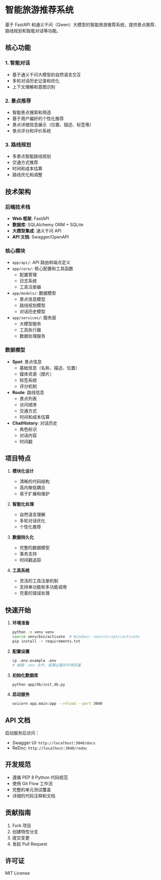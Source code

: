 # 智能旅游推荐系统

基于 FastAPI 和通义千问（Qwen）大模型的智能旅游推荐系统，提供景点推荐、路线规划和智能对话等功能。

## 核心功能

### 1. 智能对话
- 基于通义千问大模型的自然语言交互
- 多轮对话历史记录和优化
- 上下文理解和意图识别

### 2. 景点推荐
- 智能景点搜索和筛选
- 基于用户偏好的个性化推荐
- 景点详细信息展示（位置、描述、标签等）
- 景点评分和评价系统

### 3. 路线规划
- 多景点智能路线规划
- 交通方式推荐
- 时间和成本估算
- 路线优化和调整

## 技术架构

### 后端技术栈
- **Web 框架**: FastAPI
- **数据库**: SQLAlchemy ORM + SQLite
- **大模型集成**: 通义千问 API
- **API 文档**: Swagger/OpenAPI

### 核心模块
- `app/api/`: API 路由和端点定义
- `app/core/`: 核心配置和工具函数
  - 配置管理
  - 日志系统
  - 工具注册器
- `app/models/`: 数据模型
  - 景点信息模型
  - 路线规划模型
  - 对话历史模型
- `app/services/`: 服务层
  - 大模型服务
  - 工具执行器
  - 数据处理服务

### 数据模型
- **Spot**: 景点信息
  - 基础信息（名称、描述、位置）
  - 媒体资源（图片）
  - 标签系统
  - 评分机制
- **Route**: 路线信息
  - 景点列表
  - 访问顺序
  - 交通方式
  - 时间和成本估算
- **ChatHistory**: 对话历史
  - 角色标识
  - 对话内容
  - 时间戳

## 项目特点

1. **模块化设计**
   - 清晰的代码结构
   - 高内聚低耦合
   - 易于扩展和维护

2. **智能化处理**
   - 自然语言理解
   - 多轮对话优化
   - 个性化推荐

3. **数据持久化**
   - 完整的数据模型
   - 事务支持
   - 时间戳追踪

4. **工具系统**
   - 灵活的工具注册机制
   - 支持单功能和多功能调用
   - 完善的错误处理

## 快速开始

1. **环境准备**
   ```bash
   python -m venv venv
   source venv/bin/activate  # Windows: venv\Scripts\activate
   pip install -r requirements.txt
   ```

2. **配置设置**
   ```bash
   cp .env.example .env
   # 编辑 .env 文件，配置必要的环境变量
   ```

3. **初始化数据库**
   ```bash
   python app/db/init_db.py
   ```

4. **启动服务**
   ```bash
   uvicorn app.main:app --reload --port 3040
   ```

## API 文档

启动服务后访问：
- Swagger UI: `http://localhost:3040/docs`
- ReDoc: `http://localhost:3040/redoc`

## 开发规范

- 遵循 PEP 8 Python 代码规范
- 使用 Git Flow 工作流
- 完整的单元测试覆盖
- 详细的代码注释和文档

## 贡献指南

1. Fork 项目
2. 创建特性分支
3. 提交变更
4. 发起 Pull Request

## 许可证

MIT License 